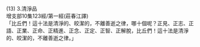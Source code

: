 (13) 3.清淨品  
增支部10集123經/第一經(莊春江譯)  
「比丘們！這十法是清淨的、皎潔的，不離善逝之律，哪十個呢？正見、正志、正語、正業、正命、正精進、正念、正定、正智、正解脫，比丘們！這十法是清淨的、皎潔的，不離善逝之律。」  
  
  
